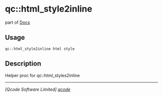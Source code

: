 qc::html_style2inline
=====================

part of [Docs](.)

Usage
-----
`qc::html_style2inline html style`

Description
-----------
Helper proc for qc::html_styles2inline

----------------------------------
*[Qcode Software Limited] [qcode]*

[qcode]: www.qcode.co.uk "Qcode Software"